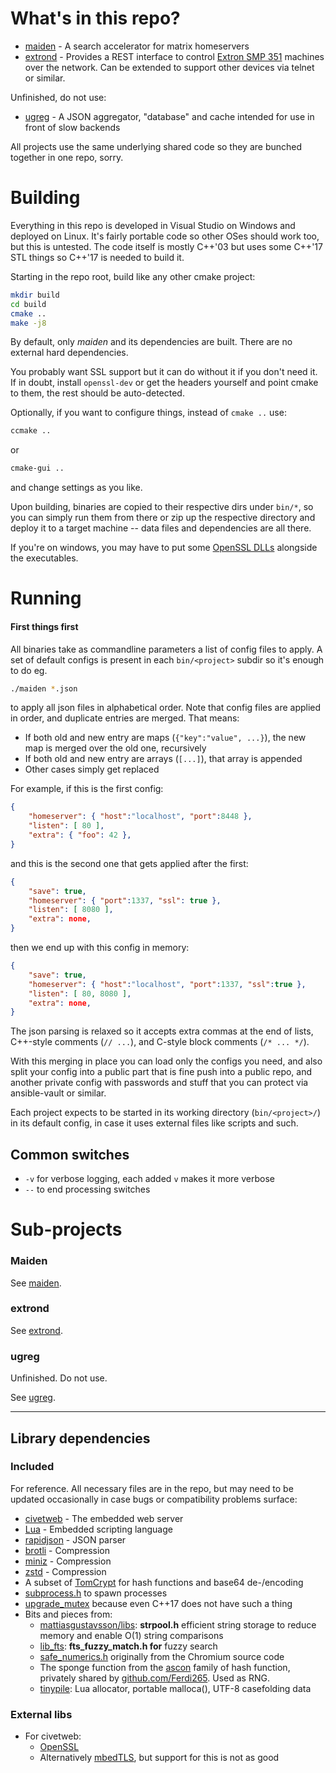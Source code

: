 # What's in this repo?

- [maiden](src/maiden) - A search accelerator for matrix homeservers
- [extrond](src/extrond) - Provides a REST interface to control [Extron SMP 351](https://www.extron.com/product/smp351) machines over the network.
  Can be extended to support other devices via telnet or similar.


Unfinished, do not use:

- [ugreg](src/ugreg) - A JSON aggregator, "database" and cache intended for use in front of slow backends


All projects use the same underlying shared code so they are bunched together in one repo, sorry.

# Building

Everything in this repo is developed in Visual Studio on Windows and deployed on Linux.
It's fairly portable code so other OSes should work too, but this is untested.
The code itself is mostly C++'03 but uses some C++'17 STL things so C++'17 is needed to build it.


Starting in the repo root, build like any other cmake project:

```sh
mkdir build
cd build
cmake ..
make -j8
```

By default, only *maiden* and its dependencies are built.
There are no external hard dependencies.

You probably want SSL support but it can do without it if you don't need it.
If in doubt, install `openssl-dev` or get the headers yourself and point cmake to them, the rest should be auto-detected.


Optionally, if you want to configure things, instead of `cmake ..` use:

```sh
ccmake ..
```

or

```sh
cmake-gui ..
```

and change settings as you like.

Upon building, binaries are copied to their respective dirs under `bin/*`,
so you can simply run them from there or zip up the respective directory and deploy it to a target machine -- data files and dependencies are all there.

If you're on windows, you may have to put some [OpenSSL DLLs](https://slproweb.com/products/Win32OpenSSL.html) alongside the executables.


# Running

#### First things first

All binaries take as commandline parameters a list of config files to apply.
A set of default configs is present in each `bin/<project>` subdir so it's enough to do eg.
```sh
./maiden *.json
```
to apply all json files in alphabetical order.
Note that config files are applied in order, and duplicate entries are merged. That means:

* If both old and new entry are maps (`{"key":"value", ...}`), the new map is merged over the old one, recursively
* If both old and new entry are arrays (`[...]`), that array is appended
* Other cases simply get replaced

For example, if this is the first config:

```json
{
    "homeserver": { "host":"localhost", "port":8448 },
    "listen": [ 80 ],
    "extra": { "foo": 42 },
}
```

and this is the second one that gets applied after the first:

```json
{
    "save": true,
    "homeserver": { "port":1337, "ssl": true },
    "listen": [ 8080 ],
    "extra": none,
}
```

then we end up with this config in memory:

```json
{
    "save": true,
    "homeserver": { "host":"localhost", "port":1337, "ssl":true },
    "listen": [ 80, 8080 ],
    "extra": none,
}
```

The json parsing is relaxed so it accepts extra commas at the end of lists,
C++-style comments (`// ...`), and C-style block comments (`/* ... */`).

With this merging in place you can load only the configs you need, and also split your config into a public part that is fine push into a public repo,
and another private config with passwords and stuff that you can protect via ansible-vault or similar.

Each project expects to be started in its working directory (`bin/<project>/`) in its default config, in case it uses external files like scripts and such.

## Common switches

- `-v` for verbose logging, each added `v` makes it more verbose
- `--` to end processing switches


# Sub-projects

### Maiden

See [maiden](src/maiden/README.md).


### extrond

See [extrond](src/extrond/README.md).

### ugreg

Unfinished. Do not use.

See [ugreg](src/ugreg/README.md).

----------------------------------------------------------


## Library dependencies

### Included

For reference. All necessary files are in the repo, but may need to be updated occasionally in case bugs or compatibility problems surface:

- [civetweb](https://civetweb.github.io/civetweb/) - The embedded web server
- [Lua](https://www.lua.org/) - Embedded scripting language
- [rapidjson](https://rapidjson.org/) - JSON parser
- [brotli](https://github.com/google/brotli) - Compression
- [miniz](https://github.com/richgel999/miniz/) - Compression
- [zstd](https://github.com/facebook/zstd) - Compression
- A subset of [TomCrypt](https://www.libtom.net/LibTomCrypt/) for hash functions and base64 de-/encoding
- [subprocess.h](https://github.com/sheredom/subprocess.h) to spawn processes
- [upgrade_mutex](https://github.com/HowardHinnant/upgrade_mutex) because even C++17 does not have such a thing
- Bits and pieces from:
  - [mattiasgustavsson/libs](https://github.com/mattiasgustavsson/libs): **strpool.h** efficient string storage to reduce memory and enable O(1) string comparisons
  - [lib_fts](https://github.com/forrestthewoods/lib_fts): **fts_fuzzy_match.h for** fuzzy search
  - [safe_numerics.h](https://src.chromium.org/viewvc/chrome/trunk/src/base/safe_numerics.h?revision=177264&pathrev=177264) originally from the Chromium source code
  - The sponge function from the [ascon](https://github.com/ascon/ascon-c) family of hash function, privately shared by [github.com/Ferdi265](https://github.com/Ferdi265). Used as RNG.
  - [tinypile](https://github.com/fgenesis/tinypile/tree/wip): Lua allocator, portable malloca(), UTF-8 casefolding data

### External libs

- For civetweb:
  - [OpenSSL](https://openssl.org)
  - Alternatively [mbedTLS](https://github.com/Mbed-TLS/mbedtls), but support for this is not as good

